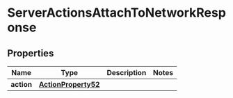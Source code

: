 

# ServerActionsAttachToNetworkResponse


## Properties

| Name | Type | Description | Notes |
|------------ | ------------- | ------------- | -------------|
|**action** | [**ActionProperty52**](ActionProperty52.md) |  |  |



